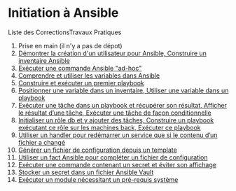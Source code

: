 # Initiation à Ansible

Liste des CorrectionsTravaux Pratiques

1. Prise en main (il n'y a pas de dépot)
2. [Démontrer la création d'un utilisateur pour Ansible, Construire un inventaire Ansible](https://github.com/normandie-demo/tp2/blob/main/Correction/Readme.md)
3. [Exécuter une commande Ansible "ad-hoc"](https://github.com/normandie-demo/tp3/blob/main/Correction/Readme.md)
4. [Comprendre et utiliser les variables dans Ansible](https://github.com/normandie-demo/tp4/blob/main/Correction/Readme.md)
5. [Construire et exécuter un premier playbook](https://github.com/normandie-demo/tp5/blob/main/Correction/Readme.md)
6. [Positionner une variable dans un inventaire, Utiliser une variable dans un playbook](https://github.com/normandie-demo/tp6/blob/main/Correction/Readme.md)
7. [Exécuter une tâche dans un playbook et récupérer son résultat, Afficher le résultat d’une tâche, Exécuter une tâche de façon conditionnelle](https://github.com/normandie-demo/tp7/blob/main/Correction/Readme.md)
8. [Initialiser un rôle db et y ajouter des tâches, Construire un playbook exécutant ce rôle sur les machines back, Exécuter ce playbook](https://github.com/normandie-demo/tp8/blob/main/Correction/Readme.md)
9. [Utiliser un handler pour redémarrer un service que si le contenu d’un fichier a changé](https://github.com/normandie-demo/tp9/blob/main/Correction/Readme.md)
10. [Générer un fichier de configuration depuis un template](https://github.com/normandie-demo/tp10/blob/main/Correction/Readme.md)
11. [Utiliser un fact Ansible pour compléter un fichier de configuration](https://github.com/normandie-demo/tp11/blob/main/Correction/Readme.md)
12. [Exécuter une commande contenant un secret et éviter son affichage](https://github.com/normandie-demo/tp12/blob/main/Correction/Readme.md)
13. [Stocker un secret dans un fichier Ansible Vault](https://github.com/normandie-demo/tp13/blob/main/Correction/Readme.md)
14. [Exécuter un module nécessitant un pré-requis système](https://github.com/normandie-demo/tp14/blob/main/Correction/Readme.md)
